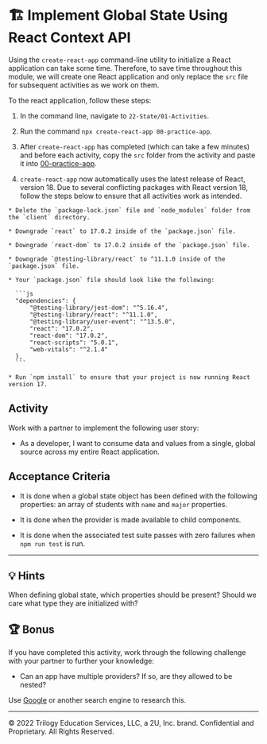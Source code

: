 # 🏗️ Implement Global State Using React Context API

Using the `create-react-app` command-line utility to initialize a React application can take some time. Therefore, to save time throughout this module, we will create one React application and only replace the `src` file for subsequent activities as we work on them.

To the react application, follow these steps:

  1. In the command line, navigate to `22-State/01-Activities`.

  2. Run the command `npx create-react-app 00-practice-app`.

  3. After `create-react-app` has completed (which can take a few minutes) and before each activity, copy the `src` folder from the activity and paste it into [00-practice-app](../00-practice-app/).

  4. `create-react-app` now automatically uses the latest release of React, version 18. Due to several conflicting packages with React version 18, follow the steps below to ensure that all activities work as intended.

    * Delete the `package-lock.json` file and `node_modules` folder from the `client` directory.

    * Downgrade `react` to 17.0.2 inside of the `package.json` file.

    * Downgrade `react-dom` to 17.0.2 inside of the `package.json` file.

    * Downgrade `@testing-library/react` to ^11.1.0 inside of the `package.json` file.

    * Your `package.json` file should look like the following:

      ```js
      "dependencies": {
          "@testing-library/jest-dom": "^5.16.4",
          "@testing-library/react": "^11.1.0",
          "@testing-library/user-event": "^13.5.0",
          "react": "17.0.2",
          "react-dom": "17.0.2",
          "react-scripts": "5.0.1",
          "web-vitals": "^2.1.4"
      },
      ```

    * Run `npm install` to ensure that your project is now running React version 17.

## Activity

Work with a partner to implement the following user story:

* As a developer, I want to consume data and values from a single, global source across my entire React application.

## Acceptance Criteria

* It is done when a global state object has been defined with the following properties: an array of students with `name` and `major` properties.

* It is done when the provider is made available to child components.

* It is done when the associated test suite passes with zero failures when `npm run test` is run.

---

## 💡 Hints

When defining global state, which properties should be present? Should we care what type they are initialized with?

## 🏆 Bonus

If you have completed this activity, work through the following challenge with your partner to further your knowledge:

* Can an app have multiple providers? If so, are they allowed to be nested?

Use [Google](https://google.com) or another search engine to research this.

---
© 2022 Trilogy Education Services, LLC, a 2U, Inc. brand. Confidential and Proprietary. All Rights Reserved.
